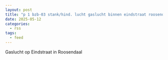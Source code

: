 ```yaml
---
layout: post
title: "p 1 bzb-03 stank/hind. lucht gaslucht binnen eindstraat roosendaal 201331"
date: 2025-05-12
categories: 
  - rss
tags: 
  - feed
---
```


Gaslucht op Eindstraat in Roosendaal
